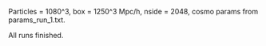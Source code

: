 Particles = 1080^3, box = 1250^3 Mpc/h, nside = 2048, cosmo params from params_run_1.txt.

All runs finished.



